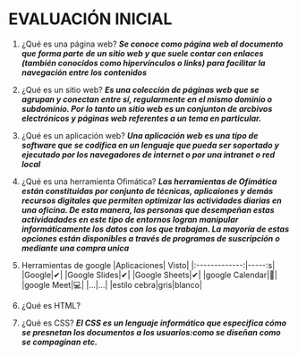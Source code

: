 # EVALUACIÓN INICIAL

1. ¿Qué es una página web?
**_Se conoce como página web al documento que forma parte de un sitio web y que suele contar con enlaces (también conocidos como hipervínculos o links) para facilitar la navegación entre los contenidos_**

2. ¿Qué es un sitio web?
**_Es una colección de páginas web que se agrupan y conectan entre sí, regularmente en el mismo dominio o subdominio. Por lo tanto un sitio web es un conjunton de arcbivos electrónicos y páginas web referentes a un tema en particular._**

3. ¿Qué es un aplicación web? 
**_Una aplicación web es una tipo de software que se codifica en un lenguaje que pueda ser soportado y ejecutado por los navegadores de internet o por una intranet o red local_** 

4. ¿Qué es una herramienta Ofimática?
**_Las herramientas de Ofimática están constituidas por conjunto de técnicas, aplicaiones y demás recursos digitales que permiten optimizar las actividades diarias en una oficina. De esta manera, las personas que desempeñan estas actividadades en este tipo de entornos logran manipular informáticamente los datos con los que trabajan. La mayoría de estas opciones están disponibles a través de programas de suscripción o mediante una compra unica_**

5. Herramientas de google
|Aplicaciones| Visto|
|:-------------:|-----:s|
|Google|✔|
|Google Slides|✔|
|Google Sheets|✔|
|google Calendar|📅|
|google Meet|💻|
|...|...|
|estilo cebra|gris|blanco|

6. ¿Qué es HTML?
<!DOCTYPE html>
<html lang="en">
<head>
<meta charset="UTF-8">
<meta http-equiv="X-UA-compatible "content= "IE"edge>
<meta name="viewport" content="width=device-width, inital -scale=1.0">
<title> document</title>
</head>
<body>
</body>
</html>

7. ¿Qué es CSS?
**_El CSS es un lenguaje informático que especifica cómo se presnetan los documentos a los usuarios:como se diseñan como se compaginan etc._**

